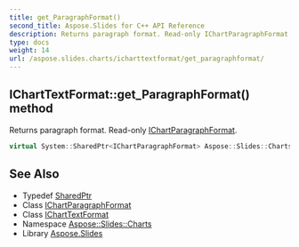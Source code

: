 ```yaml
---
title: get_ParagraphFormat()
second_title: Aspose.Slides for C++ API Reference
description: Returns paragraph format. Read-only IChartParagraphFormat.
type: docs
weight: 14
url: /aspose.slides.charts/icharttextformat/get_paragraphformat/
---
```

## IChartTextFormat::get_ParagraphFormat() method


Returns paragraph format. Read-only [IChartParagraphFormat](../../ichartparagraphformat/).

```cpp
virtual System::SharedPtr<IChartParagraphFormat> Aspose::Slides::Charts::IChartTextFormat::get_ParagraphFormat()=0
```

## See Also

* Typedef [SharedPtr](../../../system/sharedptr/)
* Class [IChartParagraphFormat](../../ichartparagraphformat/)
* Class [IChartTextFormat](../)
* Namespace [Aspose::Slides::Charts](../../)
* Library [Aspose.Slides](../../../)